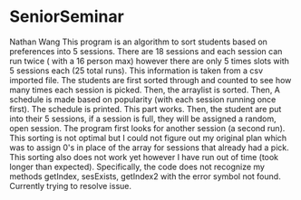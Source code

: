 # SeniorSeminar
Nathan Wang
This program is an algorithm to sort students based on preferences into 5 sessions. There are 18 sessions and each session can run twice ( with a 16 person max) however there are only 5 times slots with 5 sessions each (25 total runs). This information is taken from a csv imported file. The students are first sorted through and counted to see how many times each session is picked. Then, the arraylist is sorted. Then, A schedule is made based on popularity (with each session running once first). The schedule is printed. This part works. 
Then, the student are put into their 5 sessions, if a session is full, they will be assigned a random, open session. The program first looks for another session (a second run). This sorting is not optimal but I could not figure out my original plan which was to assign 0's in place of the array for sessions that already had a pick. This sorting also does not work yet however I have run out of time (took longer than expected). Specifically, the code does not recognize my methods getIndex, sesExists, getIndex2 with the error symbol not found. Currently trying to resolve issue.
